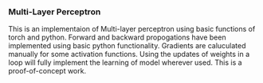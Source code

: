 ### Multi-Layer Perceptron
This is an implementaion of Multi-layer perceptron using basic functions of torch and python. Forward and backward propogations have been implemented using basic python functionality. Gradients are caluculated manually for some activation functions. Using the updates of weights in a loop will fully implement the learning of model wherever used. This is a proof-of-concept work. 
